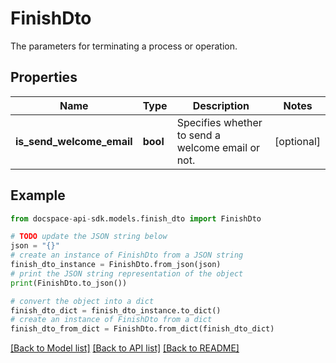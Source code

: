 # FinishDto
The parameters for terminating a process or operation.

## Properties

Name | Type | Description | Notes
------------ | ------------- | ------------- | -------------
**is_send_welcome_email** | **bool** | Specifies whether to send a welcome email or not. | [optional] 

## Example

```python
from docspace-api-sdk.models.finish_dto import FinishDto

# TODO update the JSON string below
json = "{}"
# create an instance of FinishDto from a JSON string
finish_dto_instance = FinishDto.from_json(json)
# print the JSON string representation of the object
print(FinishDto.to_json())

# convert the object into a dict
finish_dto_dict = finish_dto_instance.to_dict()
# create an instance of FinishDto from a dict
finish_dto_from_dict = FinishDto.from_dict(finish_dto_dict)
```
[[Back to Model list]](../README.md#documentation-for-models) [[Back to API list]](../README.md#documentation-for-api-endpoints) [[Back to README]](../README.md)


